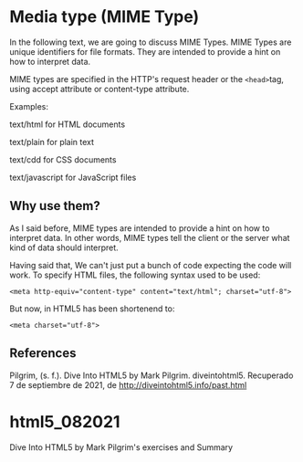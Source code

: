 # Media type (MIME Type)

In the following text, we are going to discuss MIME Types. MIME Types are unique identifiers for file formats. They are intended to provide a hint on how to interpret data.

MIME types are specified in the HTTP's request header or the ```<head>```tag, using accept attribute or content-type attribute.

Examples:

text/html for HTML documents

text/plain for plain text

text/cdd for CSS documents

text/javascript for JavaScript files

## Why use them?

As I said before, MIME types are intended to provide a hint on how to interpret data. In other words, MIME types tell the client or the server what kind of data should interpret.

Having said that, We can't just put a bunch of code expecting the code will work. To specify HTML files, the following syntax used to be used:

```<meta http-equiv="content-type" content="text/html"; charset="utf-8">```

But now, in HTML5 has been shortenend to:

```<meta charset="utf-8">```

## References

Pilgrim, (s. f.). Dive Into HTML5 by Mark Pilgrim. diveintohtml5. Recuperado 7 de septiembre de 2021, de http://diveintohtml5.info/past.html


# html5_082021

Dive Into HTML5 by Mark Pilgrim's exercises and Summary